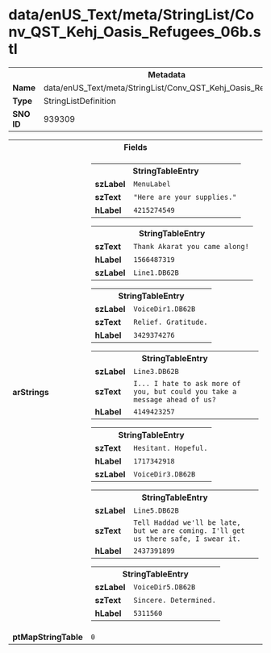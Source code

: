 <h1>data/enUS_Text/meta/StringList/Conv_QST_Kehj_Oasis_Refugees_06b.stl</h1><table><tr><th colspan="100%">Metadata</th></tr><tr><td><b>Name</b></td><td>data/enUS_Text/meta/StringList/Conv_QST_Kehj_Oasis_Refugees_06b.stl</td></tr><tr><td><b>Type</b></td><td>StringListDefinition</td></tr><tr><td><b>SNO ID</b></td><td>939309</td></tr></table>

<table><tr><th colspan="100%">Fields</th></tr><tr><td><b>arStrings</b></td><td><table><tr><th colspan="100%">StringTableEntry</th></tr><tr><td><b>szLabel</b></td><td><code>MenuLabel</code></td></tr><tr><td><b>szText</b></td><td><code>"Here are your supplies."</code></td></tr><tr><td><b>hLabel</b></td><td><code>4215274549</code></td></tr></table>


<table><tr><th colspan="100%">StringTableEntry</th></tr><tr><td><b>szText</b></td><td><code>Thank Akarat you came along!</code></td></tr><tr><td><b>hLabel</b></td><td><code>1566487319</code></td></tr><tr><td><b>szLabel</b></td><td><code>Line1.DB62B</code></td></tr></table>


<table><tr><th colspan="100%">StringTableEntry</th></tr><tr><td><b>szLabel</b></td><td><code>VoiceDir1.DB62B</code></td></tr><tr><td><b>szText</b></td><td><code>Relief. Gratitude.</code></td></tr><tr><td><b>hLabel</b></td><td><code>3429374276</code></td></tr></table>


<table><tr><th colspan="100%">StringTableEntry</th></tr><tr><td><b>szLabel</b></td><td><code>Line3.DB62B</code></td></tr><tr><td><b>szText</b></td><td><code>I... I hate to ask more of you, but could you take a message ahead of us?</code></td></tr><tr><td><b>hLabel</b></td><td><code>4149423257</code></td></tr></table>


<table><tr><th colspan="100%">StringTableEntry</th></tr><tr><td><b>szText</b></td><td><code>Hesitant. Hopeful.</code></td></tr><tr><td><b>hLabel</b></td><td><code>1717342918</code></td></tr><tr><td><b>szLabel</b></td><td><code>VoiceDir3.DB62B</code></td></tr></table>


<table><tr><th colspan="100%">StringTableEntry</th></tr><tr><td><b>szLabel</b></td><td><code>Line5.DB62B</code></td></tr><tr><td><b>szText</b></td><td><code>Tell Haddad we'll be late, but we are coming. I'll get us there safe, I swear it.</code></td></tr><tr><td><b>hLabel</b></td><td><code>2437391899</code></td></tr></table>


<table><tr><th colspan="100%">StringTableEntry</th></tr><tr><td><b>szLabel</b></td><td><code>VoiceDir5.DB62B</code></td></tr><tr><td><b>szText</b></td><td><code>Sincere. Determined.</code></td></tr><tr><td><b>hLabel</b></td><td><code>5311560</code></td></tr></table>


</td></tr><tr><td><b>ptMapStringTable</b></td><td><code>0</code></td></tr></table>

